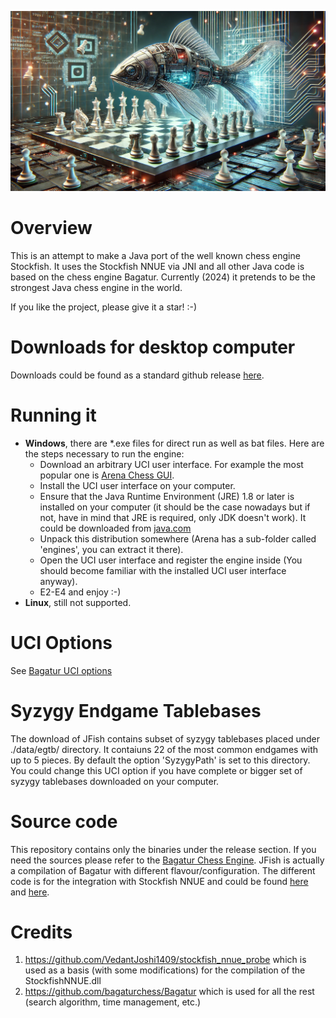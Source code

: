 ![JFish logo](JFish.jpg)

# Overview

This is an attempt to make a Java port of the well known chess engine Stockfish.
It uses the Stockfish NNUE via JNI and all other Java code is based on the chess engine Bagatur.
Currently (2024) it pretends to be the strongest Java chess engine in the world.

If you like the project, please give it a star! :-)

# Downloads for desktop computer

Downloads could be found as a standard github release <a href="https://github.com/bagaturchess/JFish/releases">here</a>.

# Running it

* **Windows**, there are *.exe files for direct run as well as bat files. Here are the steps necessary to run the engine:
  * Download an arbitrary UCI user interface. For example the most popular one is <a href="http://www.playwitharena.com/">Arena Chess GUI</a>.
  * Install the UCI user interface on your computer.
  * Ensure that the Java Runtime Environment (JRE) 1.8 or later is installed on your computer (it should be the case nowadays but if not, have in mind that JRE is required, only JDK doesn't work). It could be downloaded from <a href="https://java.com/">java.com</a>
  * Unpack this distribution somewhere (Arena has a sub-folder called 'engines', you can extract it there).
  * Open the UCI user interface and register the engine inside (You should become familiar with the installed UCI user interface anyway).
  * E2-E4 and enjoy :-)
* **Linux**, still not supported.

# UCI Options

See [Bagatur UCI options](https://github.com/bagaturchess/Bagatur#UCI-Options)

# Syzygy Endgame Tablebases

The download of JFish contains subset of syzygy tablebases placed under ./data/egtb/ directory. It contaiuns 22 of the most common endgames with up to 5 pieces. By default the option 'SyzygyPath' is set to this directory. You could change this UCI option if you have complete or bigger set of syzygy tablebases downloaded on your computer.

# Source code
This repository contains only the binaries under the release section.
If you need the sources please refer to the <a href="https://github.com/bagaturchess/Bagatur">Bagatur Chess Engine</a>.
JFish is actually a compilation of Bagatur with different flavour/configuration.
The different code is for the integration with Stockfish NNUE and could be found
<a href="https://github.com/bagaturchess/Bagatur/tree/master/NNUE/src/bagaturchess/nnue_v5">here</a>
and <a href="https://github.com/bagaturchess/Bagatur/tree/master/LearningImpl/src/bagaturchess/deeplearning/impl_nnue_v2b">here</a>.

# Credits

1. https://github.com/VedantJoshi1409/stockfish_nnue_probe which is used as a basis (with some modifications) for the compilation of the StockfishNNUE.dll
2. https://github.com/bagaturchess/Bagatur which is used for all the rest (search algorithm, time management, etc.)

